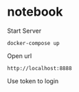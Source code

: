 # notebook

Start Server
```
docker-compose up
```

Open url
```
http://localhost:8888
```

Use token to login
